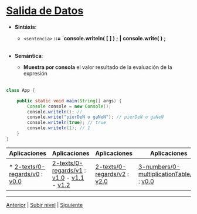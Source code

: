 # [Salida de Datos](../u1dataOutput/README.md)

* **Sintáxis**:

  * `<sentencia>` **::=** `**console.writeln(** **[** *<expresion>* **]** **)** **;** **|** **console.write(** *<expresion>* **)** **;**<br><br>

* **Semántica**:

	+ **Muestra por consola** el valor resultado de la evaluación de la expresión<br><br>


```java
class App {

    public static void main(String[] args) {
        Console console = new Console();
        console.writeln(); //
        console.write("pierDeN o gaNeN"); // pierDeN o gaNeN
        console.writeln(true); // true
        console.writeln(1); // 1
    }
}
```

| **Aplicaciones** | **Aplicaciones** |**Aplicaciones** | **Aplicaciones** |
| --- | --- | --- | --- |
| * [2-texts/0-regards/v0](https://github.com/USantaTecla-0-domains/0-simpleDomains/blob/master/docs/2-texts.md#0-regardsv0) : [v0.0](https://github.com/USantaTecla-tech-java/src/blob/main/src/main/java/es/usantatecla/a2_texts/a0_regards/v0_0/App.java) | [2-texts/0-regards/v1](https://github.com/USantaTecla-0-domains/0-simpleDomains/blob/master/docs/2-texts.md#0-regardsv1) : [v1.0](https://github.com/USantaTecla-tech-java/src/blob/main/src/main/java/es/usantatecla/a2_texts/a0_regards/v1_0/App.java) - [v1.1](https://github.com/USantaTecla-tech-java/src/blob/main/src/main/java/es/usantatecla/a2_texts/a0_regards/v1_1/App.java) - [v1.2](https://github.com/USantaTecla-tech-java/src/blob/main/src/main/java/es/usantatecla/a2_texts/a0_regards/v1_2/App.java) | [2-texts/0-regards/v2](https://github.com/USantaTecla-0-domains/0-simpleDomains/blob/master/docs/2-texts.md#0-regardsv2) : [v2.0](https://github.com/USantaTecla-tech-java/src/tree/main/src/main/java/es/usantatecla/a2_texts/a0_regards/v2_0/App.java) | [3-numbers/0-multiplicationTable/v0](https://github.com/USantaTecla-0-domains/0-simpleDomains/blob/master/docs/3-numbers.md#0-multiplicationtable) : [v0.0](https://github.com/USantaTecla-tech-java/src/blob/main/src/main/java/es/usantatecla/a3_numbers/a0_multiplicationTable/v0_0/App.java) |

---

[Anterior](../u2simpleStatements/README.md) | [Subir nivel](../README.md) | [Siguiente](../u2dataInput/README.md)
